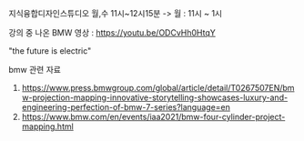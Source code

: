 지식융합디자인스튜디오
월,수 11시~12시15분 -> 월 : 11시 ~ 1시

강의 중 나온 BMW 영상 : https://youtu.be/ODCvHh0HtqY

"the future is electric"

bmw 관련 자료
1. https://www.press.bmwgroup.com/global/article/detail/T0267507EN/bmw-projection-mapping-innovative-storytelling-showcases-luxury-and-engineering-perfection-of-bmw-7-series?language=en
2. https://www.bmw.com/en/events/iaa2021/bmw-four-cylinder-project-mapping.html
